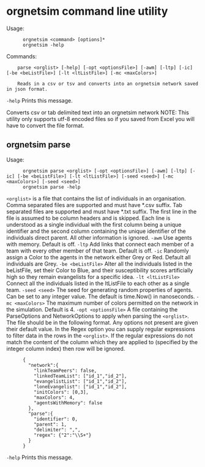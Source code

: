 # orgnetsim command line utility
Usage:
```
      orgnetsim <command> [options]*
      orgnetsim -help
```

Commands:
```
    parse <orglist> [-help] [-opt <optionsFile>] [-awm] [-ltp] [-ic] [-be <beListFile>] [-lt <ltListFile>] [-mc <maxColors>]
```
        Reads in a csv or tsv and converts into an orgnetsim network saved in json format.
`-help`
    Prints this message.

Converts csv or tab delimited text into an orgnetsim network
NOTE: This utility only supports utf-8 encoded files so if you saved from Excel you will
      have to convert the file format.

## orgnetsim parse
Usage:
```
      orgnetsim parse <orglist> [-opt <optionsFile>] [-awm] [-ltp] [-ic] [-be <beListFile>] [-lt <ltListFile>] [-seed <seed>] [-mc <maxColors>] [-seed <seed>]
      orgnetsim parse -help
```

`<orglist>`
      is a file that contains the list of individuals in an organisation.
      Comma separated files are supported and must have *.csv suffix.
      Tab separated files are supported and must have *.txt suffix.
      The first line in the file is assumed to be column headers and is skipped.
      Each line is understood as a single individual with the first column being a unique
      identifier and the second column containing the unique identifier of the individuals
      direct parent. All other information is ignored.
`-awm`
      Use agents with memory. Default is off.
`-ltp`
      Add links that connect each member of a team with every other member of that team.
      Default is off.
`-ic`
      Randomly assign a Color to the agents in the network either Grey or Red. Default all
      individuals are Grey.
`-be <beListFile>`
      Alter all the individuals listed in the beListFile, set their Color to Blue, and
      their susceptibility scores artificially high so they remain evangelists for a
      specific idea.
`-lt <ltListFile>`
      Connect all the individuals listed in the ltListFile to each other as a single team.
`-seed <seed>`
      The seed for generating random properties of agents. Can be set to any integer value.
      The default is time.Now() in nanoseconds.
`-mc <maxColors>`
      The maximum number of colors permitted on the network in the simulation. Default
      is 4.
`-opt <optionsFile>`
      A file containing the ParseOptions and NetworkOptions to apply when parsing the `<orglist>`.
      The file should be in the following format. Any options not present are given their
      default value. In the Regex option you can supply regular expressions to filter data in
      the rows in the `<orglist>`. If the regular expressions do not match the content of the column
      which they are applied to (specified by the integer column index) then row will be ignored.
```
      {
        "network":{
          "linkTeamPeers": false,
          "linkedTeamList": ["id_1","id_2"],
          "evangelistList": ["id_1","id_2"],
          "loneEvangelist": ["id_1","id_2"],
          "initColors": [0,3],
          "maxColors": 4,
          "agentsWithMemory": false
        },
        "parse":{
          "identifier": 0,
          "parent": 1,
          "delimiter": ",",
          "regex": {"2":"\\S+"}
        }
      }
```
`-help`
      Prints this message.